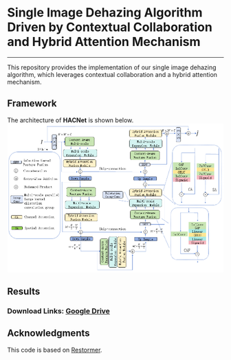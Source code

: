 # **Single Image Dehazing Algorithm Driven by Contextual Collaboration and Hybrid Attention Mechanism**

---

This repository provides the implementation of our single image dehazing algorithm, which leverages contextual collaboration and a hybrid attention mechanism. 

## Framework

The architecture of **HACNet** is shown below. 
![HACNet Framework](fig/HACNet.png)

## Results

### Download Links:  [Google Drive]([https://drive.google.com/your-link-here](https://drive.google.com/drive/folders/1MRVD6A_CEAEH_2xqYUTtHdC20nmWbdpk?dmr=1&ec=wgc-drive-hero-goto))

## Acknowledgments

This code is based on [Restormer](https://github.com/swz30/Restormer).
